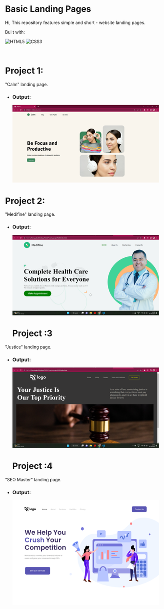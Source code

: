 # Basic Landing Pages
Hi, This repository features simple and short - website landing pages.

Built with:

 ![HTML5](https://img.shields.io/badge/html5-%23E34F26.svg?style=for-the-badge&logo=html5&logoColor=white) ![CSS3](https://img.shields.io/badge/css3-%231572B6.svg?style=for-the-badge&logo=css3&logoColor=white)

<br>

# Project 1:
"Calm" landing page.
- ### Output:
  ![Output](./HTML_%26_CSS/Project%201/Project%201%20image%20.png)






# Project 2:
"Medifine" landing page.
- ### Output:
  ![Output](./HTML_%26_CSS/project%202/project%202%20%20output%20.png)




  # Project :3
"Justice" landing page.
- ### Output:
  ![Output](./HTML_%26_CSS/project%203/Project%203%20Output%20.png)



    # Project :4
"SEO Master" landing page.
- ### Output:
  ![Output](./HTML_%26_CSS/Project%204/output.png)

